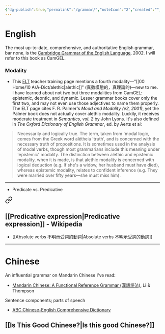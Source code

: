 ```yaml
---
{"dg-publish":true,"permalink":"/grammar/","noteIcon":"2","created":"","updated":""}
---
```


# English
The most up-to-date, comprehensive, and authoritative English grammar, bar none, is the [Cambridge Grammar of the English Language](https://www.cambridge.org/core/books/cambridge-grammar-of-the-english-language/A78402ABF5176AD283494180BCA2046F), 2002. I will refer to this book as CamGEL.

### Modality
- This [ELT](https://www.eltconcourse.com/training/inservice/modality/types_of_modality.html) teacher training page mentions a fourth modality—"[[00 Home/10 A/A-Dict/alethic\|alethic]]" (真勢模態的，真理論的)—new to me. I have learned about not two but three modalities from CamGEL: epistemic, deontic, and dynamic. Lesser grammar books cover only the first two, and may not even use those adjectives to name them properly. The ELT page cites F. R. Palmer's *Mood and Modality (e2, 2001)*, yet the Palmer book does not actually cover alethic modality. Luckily, it receives moderate treatment in *Semantics, vol. 2* by John Lyons. It's also defined in *The Oxford Dictionary of English Grammar*, ed. by Aerts et al:

> Necessarily and logically true.
The term, taken from 'modal logic, comes from the Greek word alétheia 'truth', and is concerned with the necessary truth of propositions. It is sometimes used in the analysis of modal verbs, though most grammarians include this meaning under 'epistemic' modality. The distinction between alethic and epistemic modality, when it is made, is that alethic modality is concerned with logical deduction (e.g. If she's a widow, her husband must have died), whereas epistemic modality, relates to confident inference (e.g. They were married over fifty years—she must miss him).



---
- Predicate vs. Predicative


<div class="transclusion internal-embed is-loaded"><a class="markdown-embed-link" href="/glasp/#5def57" aria-label="Open link"><svg xmlns="http://www.w3.org/2000/svg" width="24" height="24" viewBox="0 0 24 24" fill="none" stroke="currentColor" stroke-width="2" stroke-linecap="round" stroke-linejoin="round" class="svg-icon lucide-link"><path d="M10 13a5 5 0 0 0 7.54.54l3-3a5 5 0 0 0-7.07-7.07l-1.72 1.71"></path><path d="M14 11a5 5 0 0 0-7.54-.54l-3 3a5 5 0 0 0 7.07 7.07l1.71-1.71"></path></svg></a><div class="markdown-embed">



## [[Predicative expression\|Predicative expression]] - Wikipedia

</div></div>


- [[Absolute verbs 不明示受詞的動詞\|Absolute verbs 不明示受詞的動詞]]

---
# Chinese
An influential grammar on Mandarin Chinese I've read:
- [Mandarin Chinese: A Functional Reference Grammar (漢語語法)](https://www.crane.com.tw/crane/index.php?action=product_detail&prod_no=P0116400136223), Li & Thompson

Sentence components; parts of speech
- [ABC Chinese-English Comprehensive Dictionary](https://android.pleco.com/manual/240/abc.html) 

## [[Is This Good Chinese?\|Is this good Chinese?]]

